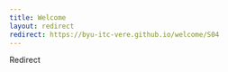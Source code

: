 ```yaml
---
title: Welcome
layout: redirect
redirect: https://byu-itc-vere.github.io/welcome/S04
---
```

Redirect